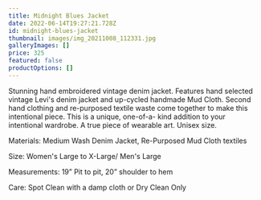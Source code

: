 ```yaml
---
title: Midnight Blues Jacket
date: 2022-06-14T19:27:21.728Z
id: midnight-blues-jacket
thumbnail: images/img_20211008_112331.jpg
galleryImages: []
price: 325
featured: false
productOptions: []
---
```

Stunning hand embroidered vintage denim jacket. Features hand selected vintage Levi's denim jacket and up-cycled handmade Mud Cloth. Second hand clothing and re-purposed textile waste come together to make this intentional piece. This is a unique, one-of-a- kind addition to your intentional wardrobe. A true piece of wearable art. Unisex size. 

Materials: Medium Wash Denim Jacket, Re-Purposed Mud Cloth textiles

Size: Women's Large to X-Large/ Men's Large

Measurements: 19” Pit to pit, 20” shoulder to hem

Care: Spot Clean with a damp cloth or Dry Clean Only